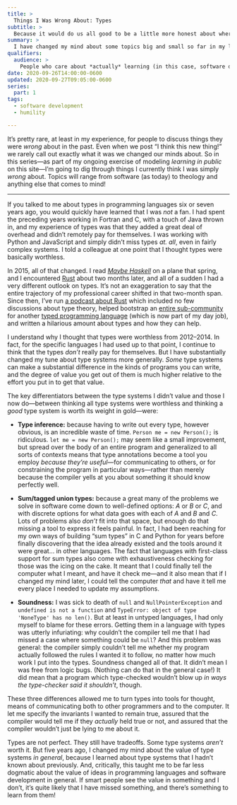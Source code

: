 ```yaml
---
title: >
  Things I Was Wrong About: Types
subtitle: >
  Because it would do us all good to be a little more honest about where we’ve changed our minds or simply been mistaken.
summary: >
  I have changed my mind about some topics big and small so far in my life. Today: the value of types for programming.
qualifiers:
  audience: >
    People who care about *actually* learning (in this case, software developers in particular). Also, my wife, who really enjoys hearing me say, “I was wrong.” 😂
date: 2020-09-26T14:00:00-0600
updated: 2020-09-27T09:05:00-0600
series:
  part: 1
tags:
  - software development
  - humility

---
```


It’s pretty rare, at least in my experience, for people to discuss things they were *wrong* about in the past. Even when we post “I think this new thing!” we rarely call out exactly what it was we changed our minds about. So in this series—as part of my ongoing exercise of modeling *learning in public* on this site—I’m going to dig through things I currently think I was simply *wrong* about. Topics will range from software (as today) to theology and anything else that comes to mind!

---- 

If you talked to me about types in programming languages six or seven years ago, you would quickly have learned that I was *not* a fan. I had spent the preceding years working in Fortran and C, with a touch of Java thrown in, and my experience of types was that they added a great deal of overhead and didn’t remotely pay for themselves. I was working with Python and JavaScript and simply didn’t miss types *at. all*, even in fairly complex systems. I told a colleague at one point that I thought types were basically worthless.

In 2015, all of that changed. I read [<cite>Maybe Haskell</cite>](https://gumroad.com/l/maybe-haskell/) on a plane that spring, and I encountered [Rust](https://www.rust-lang.org) about two months later, and all of a sudden I had a very different outlook on types. It’s not an exaggeration to say that the entire trajectory of my professional career shifted in that two-month span. Since then, I’ve run [a podcast about Rust](https://newrustacean.com) which included no few discussions about type theory, helped bootstrap an [entire sub-community](https://ember-cli-typescript.com) for another [typed programming language](https://www.typescriptlang.org) (which is now part of my day job), and written a hilarious amount about types and how they can help.

I understand why I thought that types were worthless from 2012–2014. In fact, for the specific languages I had used up to that point, I continue to think that the types *don’t* really pay for themselves. But I have substantially changed my tune about type systems more generally. *Some* type systems can make a substantial difference in the kinds of programs you can write, and the degree of value you get out of them is much higher relative to the effort you put in to get that value.

The key differentiators between the type systems I didn’t value and those I now do—between thinking all type systems were worthless and thinking a *good* type system is worth its weight in gold—were:

- **Type inference:** because having to write out every type, however obvious, is an incredible waste of time. `Person me = new Person();` is ridiculous. `let me = new Person();` may seem like a small improvement, but spread over the body of an entire program and generalized to all sorts of contexts means that type annotations become a tool you employ *because they’re useful*—for communicating to others, or for constraining the program in particular ways—rather than merely because the compiler yells at you about something it should know perfectly well.

- **Sum/tagged union types:** because a great many of the problems we solve in software come down to well-defined options: *A* or *B* or *C*, and with discrete options for what data goes with each of *A* and *B* and *C*. Lots of problems also *don’t* fit into that space, but enough do that missing a tool to express it feels painful. In fact, I had been reaching for my own ways of building “sum types” in C and Python for years before finally discovering that the idea already existed and the tools around it were great… in other languages. The fact that languages with first-class support for sum types also come with exhaustiveness checking for those was the icing on the cake. It meant that I could finally tell the computer what I meant, and have it check me—and it also mean that if I changed my mind later, I could tell the computer *that* and have it tell me every place I needed to update my assumptions.

- **Soundness:** I was sick to death of `null` and `NullPointerException` and `undefined is not a function` and `TypeError: object of type 'NoneType' has no len()`. But at least in untyped languages, I had only myself to blame for these errors. Getting them in a language with types was utterly infuriating: why couldn’t the compiler tell me that I had missed a case where something could be `null`? And this problem was general: the compiler simply couldn’t tell me whether my program actually followed the rules I wanted it to follow, no matter how much work I put into the types. Soundness changed all of that. It didn’t mean I was free from logic bugs. (Nothing can do that in the general case!) It did mean that a program which type-checked wouldn’t blow up *in ways the type-checker said it shouldn’t*, though.

These three differences allowed me to turn types into tools for thought, means of communicating both to other programmers and to the computer. It let me specify the invariants I wanted to remain true, assured that the compiler would tell me if they *actually* held true or not, and assured that the compiler wouldn’t just be lying to me about it.

Types are not perfect. They still have tradeoffs. Some type systems *aren’t* worth it. But five years ago, I changed my mind about the value of type systems *in general*, because I learned about type systems that I hadn’t known about previously. And, critically, this taught me to be far less dogmatic about the value of ideas in programming languages and software development in general. If smart people see the value in something and I don’t, it’s quite likely that I have missed something, and there’s something to learn from them!